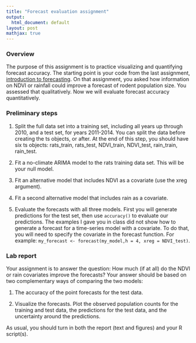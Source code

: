 ```yaml
---
title: "Forecast evaluation assignment"
output:
  html_document: default
layout: post
mathjax: true
---
```


### Overview  ###

The purpose of this assignment is to practice visualizing and quantifying forecast accuracy. The starting point is your code from the last assignment, 
[introduction to forecasting](intro_to_forecasting). On that assignment,
you asked how information on NDVI or rainfall could improve
a forecast of rodent population size. You assessed that qualitatively.
Now we will evaluate forecast accuracy quantitatively.

### Preliminary steps

1. Split the full data set into a training set, including all years
up through 2010, and a test set, for years 2011-2014. You can split the data
before creating the ts objects, or after. At the end of this step, you should 
have six ts objects: rats_train, rats_test, NDVI_train, NDVI_test, rain_train, rain_test.

3. Fit a no-climate ARIMA model to the rats training data set. This will be your null model.

4. Fit an alternative model that includes NDVI as a covariate (use the xreg
argument).

5. Fit a second alternative model that includes rain as a covariate.

6. Evaluate the forecasts with all three models. First you will generate 
predictions for the test set, then use `accuracy()` to evaluate our 
predictions. The examples I gave you in class did not show how to 
generate a forecast for a time-series model with a covariate. To do that,
you will need to specify the covariate in the forecast function. For example:
`my_forecast <- forecast(my_model,h = 4, xreg = NDVI_test)`.

### Lab report

Your assignment is to answer the question: How much (if at all) do
the NDVI or rain covariates improve the forecasts? Your answer should be based
on two complementary ways of comparing the two models:

1. The accuracy of the point forecasts for the test data. 

2. Visualize the forecasts. Plot the observed population counts for the 
training and test data, the predictions for the test data, and the uncertainty
around the predictions. 

As usual, you should turn in both the report (text and figures) and your
R script(s).  






